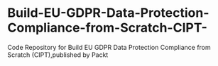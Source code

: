 # Build-EU-GDPR-Data-Protection-Compliance-from-Scratch-CIPT-
Code Repository for Build EU GDPR Data Protection Compliance from Scratch (CIPT),published by Packt
